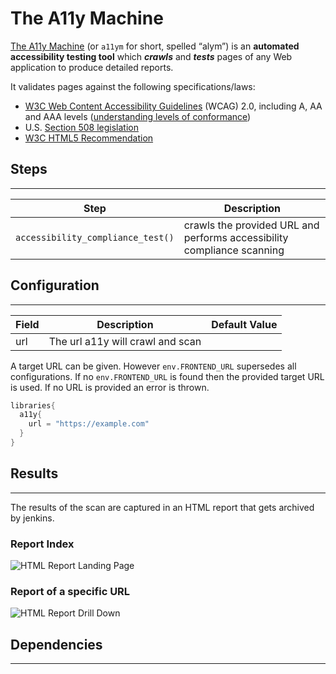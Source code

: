# The A11y Machine

[The A11y Machine](https://github.com/liip/TheA11yMachine) (or `a11ym` for short, spelled “alym”) is an **automated accessibility testing tool**
which ***crawls*** and ***tests*** pages of any Web application to produce detailed reports. 

It validates pages against the following specifications/laws:

* [W3C Web Content Accessibility Guidelines](http://www.w3.org/TR/WCAG20/) (WCAG) 2.0, including A, AA and AAA levels ([understanding levels of conformance](http://www.w3.org/TR/UNDERSTANDING-WCAG20/conformance.html#uc-levels-head))
* U.S. [Section 508 legislation](http://www.section508.gov/)
* [W3C HTML5 Recommendation](https://www.w3.org/TR/html)

## Steps
---

| Step | Description |
| ----------- | ----------- |
| ``accessibility_compliance_test()`` | crawls the provided URL and performs accessibility compliance scanning |

## Configuration
---

| Field | Description | Default Value |
| ----------- | ----------- | ----------- |
| url | The url a11y will crawl and scan | |

A target URL can be given. However `env.FRONTEND_URL` supersedes all configurations. If no `env.FRONTEND_URL` is found then the provided target URL is used. If no URL is provided an error is thrown.

```groovy
libraries{
  a11y{
    url = "https://example.com"
  }
}
```

## Results
---

The results of the scan are captured in an HTML report that gets archived by jenkins.

### Report Index

![HTML Report Landing Page](../assets/images/a11y/index.png)
### Report of a specific URL

![HTML Report Drill Down](../assets/images/a11y/report.png)
## Dependencies
---